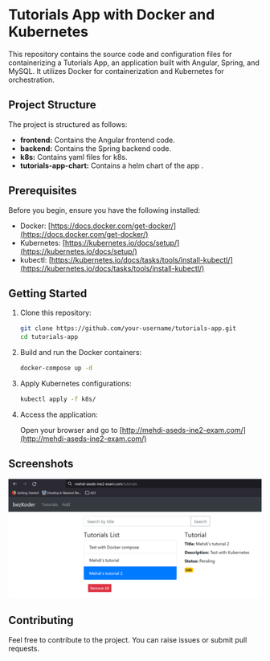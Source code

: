 # Tutorials App with Docker and Kubernetes

This repository contains the source code and configuration files for containerizing a Tutorials App, an application built with Angular, Spring, and MySQL. It utilizes Docker for containerization and Kubernetes for orchestration.

## Project Structure

The project is structured as follows:

- **frontend:** Contains the Angular frontend code.
- **backend:** Contains the Spring backend code.
- **k8s:** Contains yaml files for k8s.
- **tutorials-app-chart:** Contains a helm chart of the app .

## Prerequisites

Before you begin, ensure you have the following installed:

- Docker: [https://docs.docker.com/get-docker/](https://docs.docker.com/get-docker/)
- Kubernetes: [https://kubernetes.io/docs/setup/](https://kubernetes.io/docs/setup/)
- kubectl: [https://kubernetes.io/docs/tasks/tools/install-kubectl/](https://kubernetes.io/docs/tasks/tools/install-kubectl/)

## Getting Started

1. Clone this repository:

    ```bash
    git clone https://github.com/your-username/tutorials-app.git
    cd tutorials-app
    ```

2. Build and run the Docker containers:

    ```bash
    docker-compose up -d
    ```

3. Apply Kubernetes configurations:

    ```bash
    kubectl apply -f k8s/
    ```

4. Access the application:

    Open your browser and go to [http://mehdi-aseds-ine2-exam.com/](http://mehdi-aseds-ine2-exam.com/)

## Screenshots

![Tutorials App Home](home.png)

<!-- Add more screenshots or visuals as needed -->

## Contributing

Feel free to contribute to the project. You can raise issues or submit pull requests.


